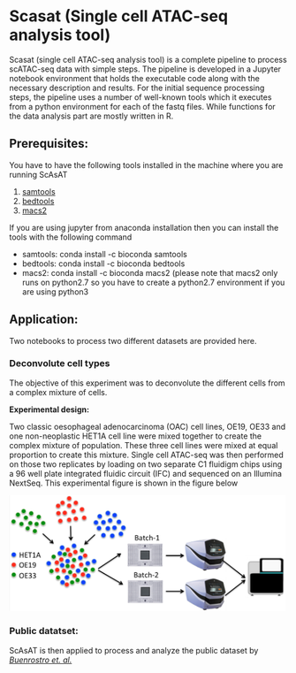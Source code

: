 # Scasat (Single cell ATAC-seq analysis tool)
Scasat (single cell ATAC-seq analysis tool) is a complete pipeline to process scATAC-seq data with simple steps. The pipeline is developed in a Jupyter notebook environment that holds the executable code along with the necessary description and results. For the initial sequence processing steps, the pipeline uses a number of well-known tools which it executes from a python environment for each of the fastq files. While functions for the data analysis part are mostly written in R.

## Prerequisites:

You have to have the following tools installed in the machine where you are running ScAsAT
1. [samtools](http://www.htslib.org)
2. [bedtools](http://bedtools.readthedocs.io/en/latest/)
3. [macs2](https://github.com/taoliu/MACS)

If you are using jupyter from anaconda installation then you can install the tools with the following command
* samtools: conda install -c bioconda samtools
* bedtools: conda install -c bioconda bedtools 
* macs2: conda install -c bioconda macs2 (please note that macs2 only runs on python2.7 so you have to create a python2.7 environment if you are using python3

## Application: ##
Two notebooks to process two different datasets are provided here. 

### Deconvolute cell types ###

The objective of this experiment was to deconvolute the different cells from a complex mixture of cells.

__Experimental design:__

Two classic oesophageal adenocarcinoma (OAC) cell lines, OE19, OE33 and one non-neoplastic HET1A cell line were mixed together to create the complex mixture of population. These three cell lines were mixed at equal proportion to create this mixture. Single cell ATAC-seq was then performed on those two replicates by loading on two separate C1 fluidigm chips using a $96$ well plate integrated fluidic circuit (IFC) and sequenced on an Illumina NextSeq. This experimental figure is shown in the figure below

<img src="ExperimentalDesign.png" alt="Experimental Desing" style="width: 500px;"/>

### Public datatset: ###
ScAsAT is then applied to process and analyze the public dataset by [_Buenrostro et. al._](https://www.nature.com/articles/nature14590)
